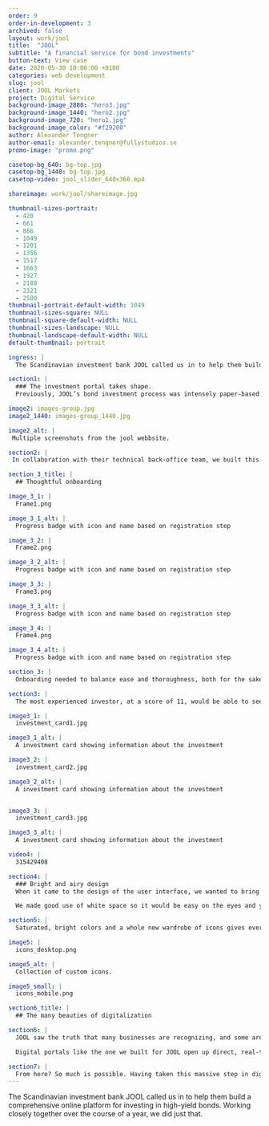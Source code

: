 ```yaml
---
order: 9
order-in-development: 3
archived: false
layout: work/jool
title:  "JOOL"
subtitle: "A financial service for bond investments"
button-text: View case
date: 2020-05-30 10:00:00 +0100
categories: web development
slug: jool
client: JOOL Markets
project: Digital Service
background-image_2880: "hero3.jpg"
background-image_1440: "hero2.jpg"
background-image_720: "hero1.jpg"
background-image_color: "#f29200"
author: Alexander Tengner
author-email: alexander.tengner@fullystudios.se
promo-image: "promo.png"

casetop-bg_640: bg-top.jpg
casetop-bg_1440: bg-top.jpg
casetop-video: jool_slider_640x360.mp4

shareimage: work/jool/shareimage.jpg

thumbnail-sizes-portrait: 
  - 420
  - 661
  - 866
  - 1049
  - 1201
  - 1356
  - 1517
  - 1663
  - 1927
  - 2188
  - 2321
  - 2500
thumbnail-portrait-default-width: 1049
thumbnail-sizes-square: NULL
thumbnail-square-default-width: NULL
thumbnail-sizes-landscape: NULL
thumbnail-landscape-default-width: NULL
default-thumbnail: portrait

ingress: |
  The Scandinavian investment bank JOOL called us in to help them build a comprehensive online platform for investing in high-yield bonds. Working closely together over the course of a year, we did just that.

section1: |
  ### The investment portal takes shape.
  Previously, JOOL’s bond investment process was intensely paper-based. Faxing forms, emailing specs, keeping investors updated, and ensuring compliance all conspired to overload inboxes and filing cabinets.

image2: images-group.jpg
image2_1440: images-group_1440.jpg

image2_alt: |
 Multiple screenshots from the jool webbsite.

section2: |
 In collaboration with their technical back-office team, we built this new service from the ground up, transforming JOOL’s entire investment process into a digital one. We architected how the service would work, how the information is displayed, and how it all looks visually. For the database, we connected to an API built by FA Solutions in Finland.

section_3_title: |
  ## Thoughtful onboarding

image_3_1: |
  Frame1.png

image_3_1_alt: |
  Progress badge with icon and name based on registration step

image_3_2: |
  Frame2.png

image_3_2_alt: |
  Progress badge with icon and name based on registration step

image_3_3: |
  Frame3.png

image_3_3_alt: |
  Progress badge with icon and name based on registration step

image_3_4: |
  Frame4.png

image_3_4_alt: |
  Progress badge with icon and name based on registration step

section_3: |
  Onboarding needed to balance ease and thoroughness, both for the sake of potential investors and for JOOL. High-risk, high-reward investments aren’t for everyone, after all. In addition to a series of watertight verification measures, we architected a sorting process that uses questions and quizzes to gauge an investor’s experience level, as well as their aversion to risk.

section3: |
  The most experienced investor, at a score of 11, would be able to see all investments. Investors at a score of 6 or 7 could ask for counseling and would only be shown investments that presented lower risk. In layman’s terms: if you didn’t really know what you were doing, the platform would help you out.

image3_1: |
  investment_card1.jpg

image3_1_alt: |
  A investment card showing information about the investment

image3_2: |
  investment_card2.jpg

image3_2_alt: |
  A investment card showing information about the investment


image3_3: |
  investment_card3.jpg

image3_3_alt: |
  A investment card showing information about the investment

video4: |
  315429408

section4: |
  ### Bright and airy design
  When it came to the design of the user interface, we wanted to bring as much simplicity and legibility as we could to something that was already quite complex.

  We made good use of white space so it would be easy on the eyes and you would know where to focus at any given time. We also made careful decisions about how data would be displayed, as this type of information could easily turn into a sprawling mess of tables.

section5: |
  Saturated, bright colors and a whole new wardrobe of icons gives everything a modern touch. This was a new service after all, it needs to be serious, but it doesn’t need to be stiff.

image5: |
  icons_desktop.png

image5_alt: |
  Collection of custom icons.

image5_small: |
  icons_mobile.png

section6_title: |
  ## The many beauties of digitalization

section6: |
  JOOL saw the truth that many businesses are recognizing, and some are acting on. That information, when hoarded, becomes stagnant. It’s the very nature of information to be constantly moving, updating, changing – and shared.

  Digital portals like the one we built for JOOL open up direct, real-time channels for communication and changing information. For example, when JOOL brokers send an investment recommendation to a client through the portal, they can use automatic fields to fill in numerical information, pulled from the database. Their message remains updated and accurate down the krona, regardless of when it’s viewed.

section7: |
  From here? So much is possible. Having taken this massive step in digitalization, JOOL has opened the floodgates of opportunity and possibilities for itself.
---
```

The Scandinavian investment bank JOOL called us in to help them build a comprehensive online platform for investing in high-yield bonds. Working closely together over the course of a year, we did just that.
